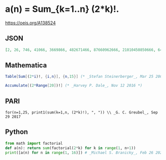 # a\(n\) \= Sum\_\{k\=1\.\.n\} \(2\*k\)\!\.
https://oeis.org/A138524
## JSON
```JSON
[2, 26, 746, 41066, 3669866, 482671466, 87660962666, 21010450850666, 6423384156578666, 2439325392333218666, 1126440053169940898666, 621574841786409380258666, 403913035968392044964258666, 305292257647682252546468258666]
```
## Mathematica
```Mathematica
Table[Sum[(2*i)!, {i,n}], {n,15}] (* _Stefan Steinerberger_, Mar 25 2008 *)
```
```Mathematica
Accumulate[(2*Range[20])!] (* _Harvey P. Dale_, Nov 12 2016 *)
```
## PARI
```PARI
for(n=1,25, print1(sum(k=1,n, (2*k)!), ", ")) \\ _G. C. Greubel_, Sep 29 2017
```
## Python
```Python
from math import factorial
def a(n): return sum(factorial(2*k) for k in range(1, n+1))
print([a(n) for n in range(1, 16)]) # _Michael S. Branicky_, Feb 26 2021
```

